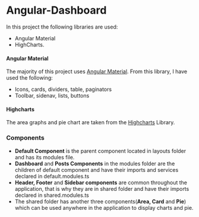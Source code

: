 # Angular-Dashboard






In this project the following libraries are used:
* Angular Material
* HighCharts.

#### Angular Material

The majority of this project uses <a href="https://material.angular.io/">Angular Material</a>. From this library, I have used the following:

* Icons, cards, dividers, table, paginators
* Toolbar, sidenav, lists, buttons

#### Highcharts

The area graphs and pie chart are taken from the <a href="https://material.angular.io/">Highcharts</a> Library.

### Components

* **Default Component** is the parent component located in layouts folder and has its modules file.
* **Dashboard** and **Posts Components** in the modules folder are the children of default component and have their imports and services declared in default.modules.ts
* **Header, Footer** and **Sidebar components** are common throughout the application, that is why they are in shared folder and have their imports declared in shared.modules.ts
* The shared folder has another three components(**Area, Card** and **Pie**) which can be used anywhere in the application to display charts and pie.
